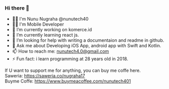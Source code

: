 ### Hi there 👋
- 🧑‍💼 I'm Nunu Nugraha @nunutech40
- 👨‍💻 I'm Mobile Developer
- 🔭 I’m currently working on komerce.id
- 🌱 I’m currently learning react js.
- 🤔 I’m looking for help with writing a documentaion and readme in github.
- 💬 Ask me about Developing iOS App, android app with Swift and Kotlin.
- 📫 How to reach me: nunutech4.0@gmail.com
- ⚡ Fun fact: i learn programming at 28 years old in 2018.

If U want to support me for anything, you can buy me coffe here. \
Saweria: https://saweria.co/nugraha17 \
Buyme Coffe: https://www.buymeacoffee.com/nunutech401
